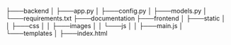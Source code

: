 
├───backend
│   ├───app.py
│   ├───config.py
│   ├───models.py
│   └───requirements.txt
├───documentation
├───frontend
│   ├───static
│   │   ├───css
│   │   ├───images
│   │   └───js
│   │       ├───main.js
│   └───templates
│       ├───index.html
       